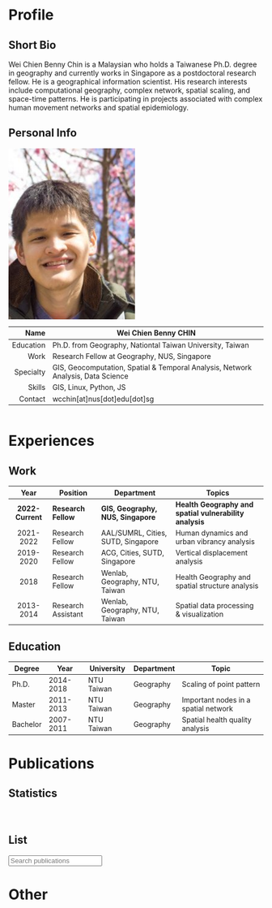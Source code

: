 # Profile

## <span class="mu mu-right"></span> Short Bio

Wei Chien Benny Chin is a Malaysian who holds a Taiwanese Ph.D. degree in geography and currently works in Singapore as a postdoctoral research fellow. He is a geographical information scientist. His research interests include computational geography, complex network, spatial scaling, and space-time patterns. He is participating in projects associated with complex human movement networks and spatial epidemiology.

## <span class="mu mu-right"></span> Personal Info

<div class="row">
<div class="four columns">

<img src="/resources/images/benny.jpg" style="width: 250px; height: 337px; object-fit: cover; object-position: 0 0;">

</div>
<div class="eight columns">

|      Name | Wei Chien Benny CHIN                                                             |
|----------:|----------------------------------------------------------------------------------|
| Education | Ph.D. from Geography, Nationtal Taiwan University, Taiwan                        |
|      Work | Research Fellow at Geography, NUS, Singapore                                     |
| Specialty | GIS, Geocomputation, Spatial & Temporal Analysis, Network Analysis, Data Science |
|    Skills | GIS, Linux, Python, JS                                                           |
|   Contact | wcchin[at]nus[dot]edu[dot]sg                                                     |

</div>
</div>


# Experiences
## <span class="mu mu-right"></span> Work

|       Year       | Position            | Department                         | Topics                                                  |
|:----------------:|---------------------|------------------------------------|---------------------------------------------------------|
| **2022-Current** | **Research Fellow** | **GIS, Geography, NUS, Singapore** | **Health Geography and spatial vulnerability analysis** |
|     2021-2022    | Research Fellow     | AAL/SUMRL, Cities, SUTD, Singapore | Human dynamics and urban vibrancy analysis              |
|     2019-2020    | Research Fellow     | ACG, Cities, SUTD, Singapore       | Vertical displacement analysis                          |
|       2018       | Research Fellow     | Wenlab, Geography, NTU, Taiwan     | Health Geography and spatial structure analysis         |
|     2013-2014    | Research Assistant  | Wenlab, Geography, NTU, Taiwan     | Spatial data processing & visualization                 |


## <span class="mu mu-right"></span> Education

| Degree   | Year      | University | Department | Topic                                |
|----------|-----------|------------|------------|--------------------------------------|
| Ph.D.    | 2014-2018 | NTU Taiwan | Geography  | Scaling of point pattern             |
| Master   | 2011-2013 | NTU Taiwan | Geography  | Important nodes in a spatial network |
| Bachelor | 2007-2011 | NTU Taiwan | Geography  | Spatial health quality analysis      |


# Publications

## <span class="mu mu-right"></span> Statistics

<div class="row">
<div class="one column"></div>
<div class="ten columns">
<canvas id="publicationByYear" style="width:100% height:200px"></canvas>
</div>
<div class="one column"></div>
</div>
<div class="row" style="padding-top: 20px"></div>
<div class="row">
<div class="one column"></div>
<div class="ten columns">
<canvas id="citationByYear" style="width:100% height:200px"></canvas>
</div>
<div class="one column"></div>
</div>

## <span class="mu mu-right"></span> List

<div class="row">
<input type="text" class="bibtex_search" id="searchbar" placeholder="Search publications">
</div>

<div id="bibtex_display"></div>


# Other



